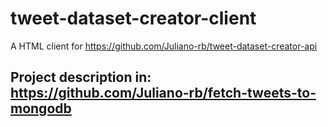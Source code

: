# tweet-dataset-creator-client
A HTML client for https://github.com/Juliano-rb/tweet-dataset-creator-api 

## Project description in: https://github.com/Juliano-rb/fetch-tweets-to-mongodb

